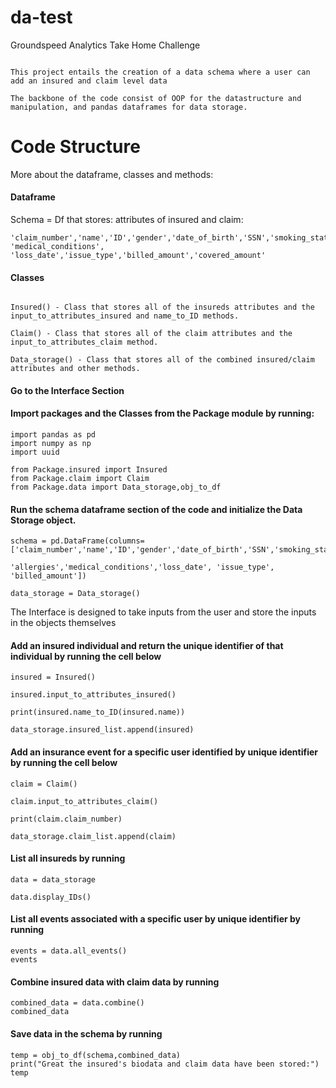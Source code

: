 # da-test
Groundspeed Analytics Take Home Challenge

```

This project entails the creation of a data schema where a user can add an insured and claim level data

The backbone of the code consist of OOP for the datastructure and manipulation, and pandas dataframes for data storage.
```

# Code Structure
More about the dataframe, classes and methods:


#### Dataframe
Schema = Df that stores: attributes of insured and claim:

```
'claim_number','name','ID','gender','date_of_birth','SSN','smoking_status','allergies',\
'medical_conditions', 'loss_date','issue_type','billed_amount','covered_amount'
```

#### Classes

```

Insured() - Class that stores all of the insureds attributes and the input_to_attributes_insured and name_to_ID methods.

Claim() - Class that stores all of the claim attributes and the input_to_attributes_claim method.

Data_storage() - Class that stores all of the combined insured/claim attributes and other methods.
```
#### Go to the Interface Section

#### Import packages and the Classes from the Package module by running:

```
import pandas as pd
import numpy as np
import uuid

from Package.insured import Insured
from Package.claim import Claim
from Package.data import Data_storage,obj_to_df
```
#### Run the schema dataframe section of the code and initialize the Data Storage object. 


```
schema = pd.DataFrame(columns=['claim_number','name','ID','gender','date_of_birth','SSN','smoking_status',\
                               'allergies','medical_conditions','loss_date', 'issue_type', 'billed_amount'])
```

```
data_storage = Data_storage()
```

The Interface is designed to take inputs from the user and store the inputs in the objects themselves

#### Add an insured individual and return the unique identifier of that individual by running the cell below

```
insured = Insured()

insured.input_to_attributes_insured()

print(insured.name_to_ID(insured.name))

data_storage.insured_list.append(insured)
```
#### Add an insurance event for a specific user identified by unique identifier by running the cell below
```
claim = Claim()

claim.input_to_attributes_claim()

print(claim.claim_number)

data_storage.claim_list.append(claim)
```
#### List all insureds by running
```
data = data_storage

data.display_IDs()
```
#### List all events associated with a specific user by unique identifier by running
```
events = data.all_events()
events
```
#### Combine insured data with claim data by running
```
combined_data = data.combine()
combined_data
```
#### Save data in the schema by running
```
temp = obj_to_df(schema,combined_data)
print("Great the insured's biodata and claim data have been stored:")
temp
```
